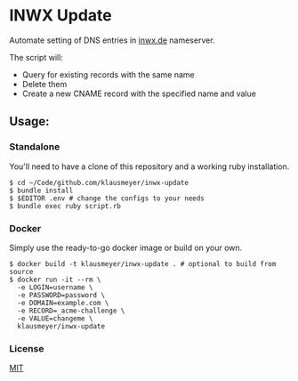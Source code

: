 # INWX Update

Automate setting of DNS entries in [inwx.de](https://www.inwx.de) nameserver.

The script will:

* Query for existing records with the same name
* Delete them
* Create a new CNAME record with the specified name and value

## Usage:

### Standalone

You'll need to have a clone of this repository and a working ruby installation.

```shell
$ cd ~/Code/github.com/klausmeyer/inwx-update
$ bundle install
$ $EDITOR .env # change the configs to your needs
$ bundle exec ruby script.rb
```

### Docker

Simply use the ready-to-go docker image or build on your own.

```shell
$ docker build -t klausmeyer/inwx-update . # optional to build from source
$ docker run -it --rm \
  -e LOGIN=username \
  -e PASSWORD=password \
  -e DOMAIN=example.com \
  -e RECORD=_acme-challenge \
  -e VALUE=changeme \
  klausmeyer/inwx-update
```

### License

[MIT](LICENSE)
